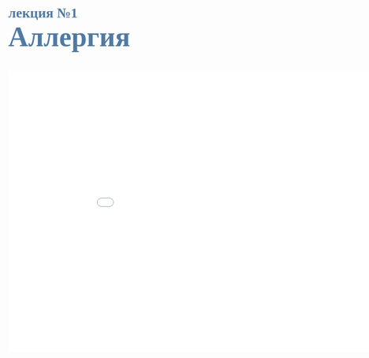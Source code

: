 # <span style="color: #507AA3; font-family: Corbel Light;">лекция №1 </span><br><span style="color: #507AA3; font-family: Corbel Light; font-size: 200%">Аллергия</span>
<br/>

<iframe src="./1-allergy-slides.pttx" frameborder="0" width="960" height="569" allowfullscreen="true" mozallowfullscreen="true" webkitallowfullscreen="true"></iframe>


